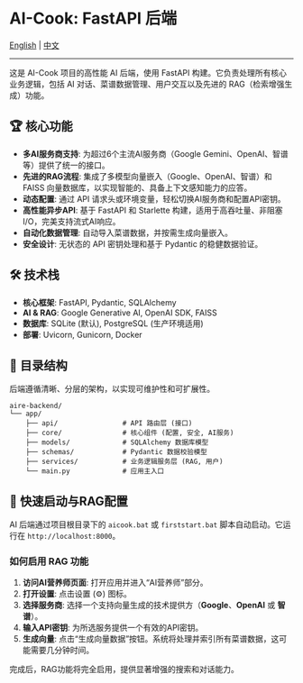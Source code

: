 # AI-Cook: FastAPI 后端

[English](README.md) | [中文](README_zh.md)

---

这是 AI-Cook 项目的高性能 AI 后端，使用 FastAPI 构建。它负责处理所有核心业务逻辑，包括 AI 对话、菜谱数据管理、用户交互以及先进的 RAG（检索增强生成）功能。

## 🏆 核心功能

-   **多AI服务商支持**: 为超过6个主流AI服务商（Google Gemini、OpenAI、智谱等）提供了统一的接口。
-   **先进的RAG流程**: 集成了多模型向量嵌入（Google、OpenAI、智谱）和 FAISS 向量数据库，以实现智能的、具备上下文感知能力的应答。
-   **动态配置**: 通过 API 请求头或环境变量，轻松切换AI服务商和配置API密钥。
-   **高性能异步API**: 基于 FastAPI 和 Starlette 构建，适用于高吞吐量、非阻塞I/O，完美支持流式AI响应。
-   **自动化数据管理**: 自动导入菜谱数据，并按需生成向量嵌入。
-   **安全设计**: 无状态的 API 密钥处理和基于 Pydantic 的稳健数据验证。

## 🛠️ 技术栈

-   **核心框架**: FastAPI, Pydantic, SQLAlchemy
-   **AI & RAG**: Google Generative AI, OpenAI SDK, FAISS
-   **数据库**: SQLite (默认), PostgreSQL (生产环境适用)
-   **部署**: Uvicorn, Gunicorn, Docker

## 📁 目录结构

后端遵循清晰、分层的架构，以实现可维护性和可扩展性。

```
aire-backend/
└── app/
    ├── api/                # API 路由层 (接口)
    ├── core/               # 核心组件 (配置, 安全, AI服务)
    ├── models/             # SQLAlchemy 数据库模型
    ├── schemas/            # Pydantic 数据校验模型
    ├── services/           # 业务逻辑服务层 (RAG, 用户)
    └── main.py             # 应用主入口
```

## 🚀 快速启动与RAG配置

AI 后端通过项目根目录下的 `aicook.bat` 或 `firststart.bat` 脚本自动启动。它运行在 `http://localhost:8000`。

### 如何启用 RAG 功能

1.  **访问AI营养师页面**: 打开应用并进入“AI营养师”部分。
2.  **打开设置**: 点击设置 (⚙️) 图标。
3.  **选择服务商**: 选择一个支持向量生成的技术提供方（**Google**、**OpenAI** 或 **智谱**）。
4.  **输入API密钥**: 为所选服务提供一个有效的API密钥。
5.  **生成向量**: 点击“生成向量数据”按钮。系统将处理并索引所有菜谱数据，这可能需要几分钟时间。

完成后，RAG功能将完全启用，提供显著增强的搜索和对话能力。
